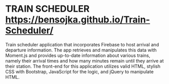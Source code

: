 # TRAIN SCHEDULER https://bensojka.github.io/Train-Scheduler/

Train scheduler application that incorporates Firebase to host arrival and departure information. The app retrieves and manipulates this data with Moment.js and provides up-to-date information about various trains, namely their arrival times and how many minutes remain until they arrive at their station. The front-end for this application utilizes valid HTML, stylish CSS with Bootstrap, JavaScript for the logic, and jQuery to manipulate HTML.